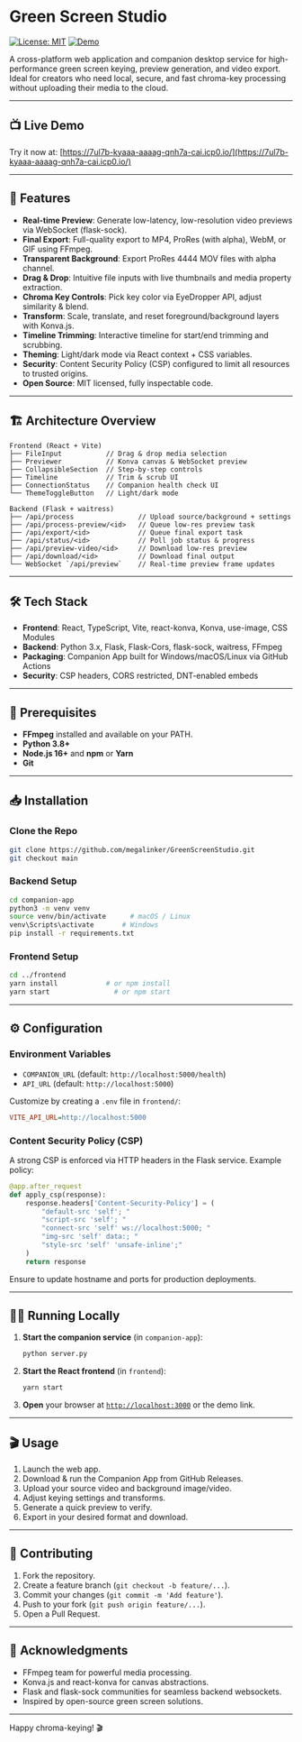 # Green Screen Studio

[![License: MIT](https://img.shields.io/badge/License-MIT-blue.svg)](LICENSE)
[![Demo](https://img.shields.io/badge/Demo-live-brightgreen)](https://7ul7b-kyaaa-aaaag-qnh7a-cai.icp0.io/)

A cross-platform web application and companion desktop service for high-performance green screen keying, preview generation, and video export. Ideal for creators who need local, secure, and fast chroma-key processing without uploading their media to the cloud.

---

## 📺 Live Demo

Try it now at: [https://7ul7b-kyaaa-aaaag-qnh7a-cai.icp0.io/](https://7ul7b-kyaaa-aaaag-qnh7a-cai.icp0.io/)

---

## 🚀 Features

* **Real-time Preview**: Generate low-latency, low-resolution video previews via WebSocket (flask-sock).
* **Final Export**: Full-quality export to MP4, ProRes (with alpha), WebM, or GIF using FFmpeg.
* **Transparent Background**: Export ProRes 4444 MOV files with alpha channel.
* **Drag & Drop**: Intuitive file inputs with live thumbnails and media property extraction.
* **Chroma Key Controls**: Pick key color via EyeDropper API, adjust similarity & blend.
* **Transform**: Scale, translate, and reset foreground/background layers with Konva.js.
* **Timeline Trimming**: Interactive timeline for start/end trimming and scrubbing.
* **Theming**: Light/dark mode via React context + CSS variables.
* **Security**: Content Security Policy (CSP) configured to limit all resources to trusted origins.
* **Open Source**: MIT licensed, fully inspectable code.

---

## 🏗 Architecture Overview

```text
Frontend (React + Vite)
├── FileInput           // Drag & drop media selection
├── Previewer           // Konva canvas & WebSocket preview
├── CollapsibleSection  // Step-by-step controls
├── Timeline            // Trim & scrub UI
├── ConnectionStatus    // Companion health check UI
└── ThemeToggleButton   // Light/dark mode

Backend (Flask + waitress)
├── /api/process                // Upload source/background + settings
├── /api/process-preview/<id>   // Queue low-res preview task
├── /api/export/<id>            // Queue final export task
├── /api/status/<id>            // Poll job status & progress
├── /api/preview-video/<id>     // Download low-res preview
├── /api/download/<id>          // Download final output
└── WebSocket `/api/preview`    // Real-time preview frame updates
```

---

## 🛠 Tech Stack

* **Frontend**: React, TypeScript, Vite, react-konva, Konva, use-image, CSS Modules
* **Backend**: Python 3.x, Flask, Flask-Cors, flask-sock, waitress, FFmpeg
* **Packaging**: Companion App built for Windows/macOS/Linux via GitHub Actions
* **Security**: CSP headers, CORS restricted, DNT-enabled embeds

---

## 🔧 Prerequisites

* **FFmpeg** installed and available on your PATH.
* **Python 3.8+**
* **Node.js 16+** and **npm** or **Yarn**
* **Git**

---

## 📥 Installation

### Clone the Repo

```bash
git clone https://github.com/megalinker/GreenScreenStudio.git
git checkout main
```

### Backend Setup

```bash
cd companion-app
python3 -m venv venv
source venv/bin/activate      # macOS / Linux
venv\Scripts\activate       # Windows
pip install -r requirements.txt
```

### Frontend Setup

```bash
cd ../frontend
yarn install            # or npm install
yarn start                # or npm start
```

---

## ⚙️ Configuration

### Environment Variables

* `COMPANION_URL` (default: `http://localhost:5000/health`)
* `API_URL` (default: `http://localhost:5000`)

Customize by creating a `.env` file in `frontend/`:

```ini
VITE_API_URL=http://localhost:5000
```

### Content Security Policy (CSP)

A strong CSP is enforced via HTTP headers in the Flask service. Example policy:

```python
@app.after_request
def apply_csp(response):
    response.headers['Content-Security-Policy'] = (
        "default-src 'self'; "
        "script-src 'self'; "
        "connect-src 'self' ws://localhost:5000; "
        "img-src 'self' data:; "
        "style-src 'self' 'unsafe-inline';"
    )
    return response
```

Ensure to update hostname and ports for production deployments.

---

## 🏃‍♂️ Running Locally

1. **Start the companion service** (in `companion-app`):

   ```bash
   python server.py
   ```
2. **Start the React frontend** (in `frontend`):

   ```bash
   yarn start
   ```

3. **Open** your browser at [`http://localhost:3000`](http://localhost:3000) or the demo link.

---

## 🎬 Usage

1. Launch the web app.
2. Download & run the Companion App from GitHub Releases.
3. Upload your source video and background image/video.
4. Adjust keying settings and transforms.
5. Generate a quick preview to verify.
6. Export in your desired format and download.

---

## 🤝 Contributing

1. Fork the repository.
2. Create a feature branch (`git checkout -b feature/...`).
3. Commit your changes (`git commit -m 'Add feature'`).
4. Push to your fork (`git push origin feature/...`).
5. Open a Pull Request.

---

## 🙏 Acknowledgments

- FFmpeg team for powerful media processing.
- Konva.js and react-konva for canvas abstractions.
- Flask and flask-sock communities for seamless backend websockets.
- Inspired by open-source green screen solutions.

---

Happy chroma-keying! 🎬
